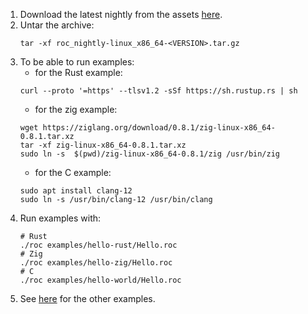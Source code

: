 1. Download the latest nightly from the assets [here](https://github.com/rtfeldman/roc/releases).
2. Untar the archive:
    ```
    tar -xf roc_nightly-linux_x86_64-<VERSION>.tar.gz
    ```
3. To be able to run examples:
    - for the Rust example:
    ```
    curl --proto '=https' --tlsv1.2 -sSf https://sh.rustup.rs | sh
    ```
    - for the zig example:
    ```
    wget https://ziglang.org/download/0.8.1/zig-linux-x86_64-0.8.1.tar.xz
    tar -xf zig-linux-x86_64-0.8.1.tar.xz
    sudo ln -s  $(pwd)/zig-linux-x86_64-0.8.1/zig /usr/bin/zig
    ```
    - for the C example:
    ```
    sudo apt install clang-12
    sudo ln -s /usr/bin/clang-12 /usr/bin/clang
    ```
4. Run examples with:
    ```
    # Rust
    ./roc examples/hello-rust/Hello.roc
    # Zig
    ./roc examples/hello-zig/Hello.roc
    # C
    ./roc examples/hello-world/Hello.roc
    ```
5. See [here](../README.md#examples) for the other examples.
